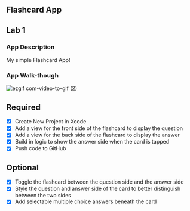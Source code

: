 ## Flashcard App

## Lab 1

### App Description
My simple Flashcard App!

### App Walk-though
![ezgif com-video-to-gif (2)](https://user-images.githubusercontent.com/14878818/76799884-cf66aa00-67a8-11ea-9a87-65b4a03399f7.gif)

## Required
- [x] Create New Project in Xcode
- [x] Add a view for the front side of the flashcard to display the question
- [x] Add a view for the back side of the flashcard to display the answer
- [x] Build in logic to show the answer side when the card is tapped
- [x] Push code to GitHub

## Optional
- [x] Toggle the flashcard between the question side and the answer side
- [x] Style the question and answer side of the card to better distinguish between the two sides
- [x] Add selectable multiple choice answers beneath the card
